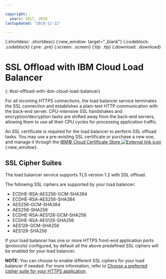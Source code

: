 ```yaml
---

copyright:
  years: 2017, 2018
lastupdated: "2018-11-12"

---
```


{:shortdesc: .shortdesc}
{:new_window: target="_blank"}
{:codeblock: .codeblock}
{:pre: .pre}
{:screen: .screen}
{:tip: .tip}
{:download: .download}

# SSL Offload with IBM Cloud Load Balancer
{: #ssl-offload-with-ibm-cloud-load-balancer}

For all incoming HTTPS connections, the load balancer service terminates the SSL connection and establishes a plain-text HTTP communication with the back-end server. CPU-intensive SSL handshakes and encryption/decryption tasks are shifted away from the back-end servers, allowing them to use all their CPU cycles for processing application traffic. 

An SSL certificate is required for the load balancer to perform SSL offload tasks. You may use a pre-existing SSL certificate or purchase a new one, and manage it through the [IBM© Cloud Certificate Store ![External link icon](../../icons/launch-glyph.svg "External link icon")](https://control.softlayer.com/security/sslcerts){:new_window}. 

## SSL Cipher Suites
The load balancer service supports TLS version 1.2 with SSL offload.

The following SSL ciphers are supported by your load balancer:

* ECDHE-RSA-AES256-GCM-SHA384
* ECDHE-RSA-AES256-SHA384
* AES256-GCM-SHA384
* AES256-SHA256
* ECDHE-RSA-AES128-GCM-SHA256
* ECDHE-RSA-AES128-SHA256
* AES128-GCM-SHA256
* AES128-SHA256

If your load balancer has one or more HTTPS front-end application ports (protocols) configured, by default all the above predefined SSL ciphers will be enabled for your load balancer. 

**NOTE:** You can choose to enable different SSL ciphers for your load balancer if needed. For more information, refer to [Choose a preferred cipher suite for your HTTPS application](/docs/infrastructure/loadbalancer-service?topic=loadbalancer-service-choosing-a-preferred-cipher-suite-for-your-https-application).
